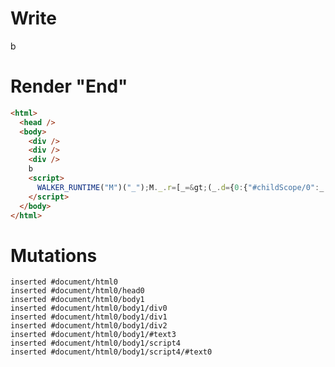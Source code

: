 # Write
  <div></div><div></div><div></div>b<script>WALKER_RUNTIME("M")("_");M._.r=[_=>(_.d={0:{"#childScope/0":_.a={},"#childScope/1":_.b={},"#childScope/2":_.c={}},1:_.a,2:_.b,3:_.c}),0]</script>


# Render "End"
```html
<html>
  <head />
  <body>
    <div />
    <div />
    <div />
    b
    <script>
      WALKER_RUNTIME("M")("_");M._.r=[_=&gt;(_.d={0:{"#childScope/0":_.a={},"#childScope/1":_.b={},"#childScope/2":_.c={}},1:_.a,2:_.b,3:_.c}),0]
    </script>
  </body>
</html>
```

# Mutations
```
inserted #document/html0
inserted #document/html0/head0
inserted #document/html0/body1
inserted #document/html0/body1/div0
inserted #document/html0/body1/div1
inserted #document/html0/body1/div2
inserted #document/html0/body1/#text3
inserted #document/html0/body1/script4
inserted #document/html0/body1/script4/#text0
```